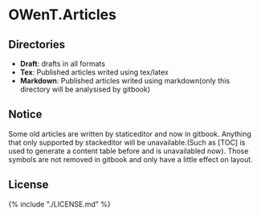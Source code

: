 OWenT.Articles
======

Directories
------
- **Draft**: drafts in all formats
- **Tex**: Published articles writed using tex/latex
- **Markdown**: Published articles writed using markdown(only this directory will be analysised by gitbook)

Notice
------
Some old articles are written by staticeditor and now in gitbook. Anything that only supported by stackeditor will be unavailable.(Such as [TOC] is used to generate a content table before and is unavailabled now). Those symbols are not removed in gitbook and only have a little effect on layout.

License
------

{% include "./LICENSE.md" %}
